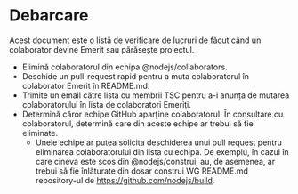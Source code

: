 # Debarcare

Acest document este o listă de verificare de lucruri de făcut când un colaborator devine Emerit sau părăsește proiectul.

* Elimină colaboratorul din echipa @nodejs/collaborators.
* Deschide un pull-request rapid pentru a muta colaboratorul în colaborator Emerit în README.md.
* Trimite un email către lista cu membrii TSC pentru a-i anunța de mutarea colaboratorului în lista de colaboratori Emeriți.
* Determină căror echipe GitHub aparține colaboratorul. În consultare cu colaboratorul, determină care din aceste echipe ar trebui să fie eliminate. 
    * Unele echipe ar putea solicita deschiderea unui pull request pentru eliminarea colaboratorului din lista cu echipa. De exemplu, în cazul în care cineva este scos din @nodejs/construi, au, de asemenea, ar trebui să fie înlăturate din dosar construi WG README.md repository-ul de https://github.com/nodejs/build.